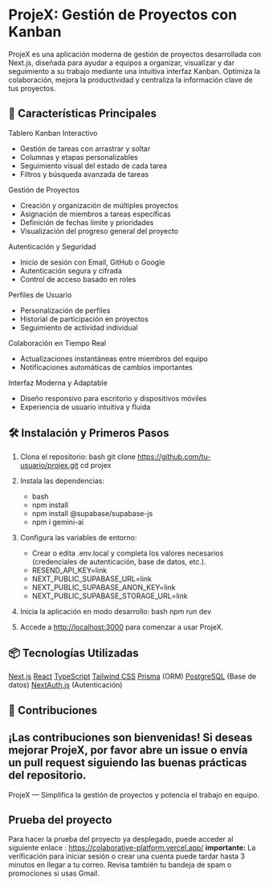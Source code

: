 # ProjeX: Gestión de Proyectos con Kanban

ProjeX es una aplicación moderna de gestión de proyectos desarrollada con Next.js, diseñada para ayudar a equipos a organizar, visualizar y dar seguimiento a su trabajo mediante una intuitiva interfaz Kanban. Optimiza la colaboración, mejora la productividad y centraliza la información clave de tus proyectos.

## 🚀 Características Principales

Tablero Kanban Interactivo
  - Gestión de tareas con arrastrar y soltar
  - Columnas y etapas personalizables
  - Seguimiento visual del estado de cada tarea
  - Filtros y búsqueda avanzada de tareas

Gestión de Proyectos
  - Creación y organización de múltiples proyectos
  - Asignación de miembros a tareas específicas
  - Definición de fechas límite y prioridades
  - Visualización del progreso general del proyecto

Autenticación y Seguridad
  - Inicio de sesión con Email, GitHub o Google
  - Autenticación segura y cifrada
  - Control de acceso basado en roles

Perfiles de Usuario
  - Personalización de perfiles
  - Historial de participación en proyectos
  - Seguimiento de actividad individual

Colaboración en Tiempo Real
  - Actualizaciones instantáneas entre miembros del equipo
  - Notificaciones automáticas de cambios importantes

Interfaz Moderna y Adaptable
  - Diseño responsivo para escritorio y dispositivos móviles
  - Experiencia de usuario intuitiva y fluida

## 🛠️ Instalación y Primeros Pasos

1. Clona el repositorio:
   bash
   git clone https://github.com/tu-usuario/projex.git
   cd projex
   

2. Instala las dependencias:
   - bash
   - npm install
   - npm install @supabase/supabase-js
   - npm i gemini-ai

4. Configura las variables de entorno:
   - Crear o edita .env.local y completa los valores necesarios (credenciales de autenticación, base de datos, etc.).
   - RESEND_API_KEY=link
   - NEXT_PUBLIC_SUPABASE_URL=link
   - NEXT_PUBLIC_SUPABASE_ANON_KEY=link
   - NEXT_PUBLIC_SUPABASE_STORAGE_URL=link

5. Inicia la aplicación en modo desarrollo:
   bash
   npm run dev
   

6. Accede a [http://localhost:3000](http://localhost:3000) para comenzar a usar ProjeX.

## 📦 Tecnologías Utilizadas

[Next.js](https://nextjs.org/)
[React](https://react.dev/)
[TypeScript](https://www.typescriptlang.org/)
[Tailwind CSS](https://tailwindcss.com/)
[Prisma](https://www.prisma.io/) (ORM)
[PostgreSQL](https://www.postgresql.org/) (Base de datos)
[NextAuth.js](https://next-auth.js.org/) (Autenticación)

## 🤝 Contribuciones

¡Las contribuciones son bienvenidas! Si deseas mejorar ProjeX, por favor abre un issue o envía un pull request siguiendo las buenas prácticas del repositorio.
---

ProjeX — Simplifica la gestión de proyectos y potencia el trabajo en equipo.
## Prueba del proyecto
Para hacer la prueba del proyecto ya desplegado, puede acceder al siguiente enlace : https://colaborative-platform.vercel.app/
**importante:** La verificación para iniciar sesión o crear una cuenta puede tardar hasta 3 minutos en llegar a tu correo. Revisa también tu bandeja de spam o promociones si usas Gmail.
